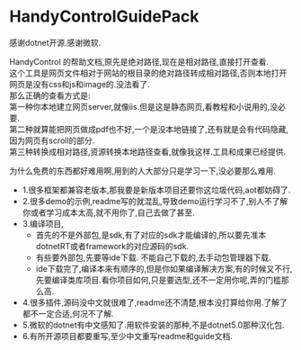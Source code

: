 # HandyControlGuidePack
感谢dotnet开源.感谢微软.

HandyControl 的帮助文档,原先是绝对路径,现在是相对路径,直接打开查看.  
这个工具是网页文件相对于网站的根目录的绝对路径转成相对路径,否则本地打开网页是没有css和js和image的.没法看了.  
那么正确的查看方式是:  
第一种你本地建立网页server,就像iis.但是这是静态网页,看教程和小说用的,没必要.  
第二种就算能把网页做成pdf也不好,一个是没本地链接了,还有就是会有代码隐藏,因为网页有scroll的部分.  
第三种转换成相对路径,资源转换本地路径查看,就像我这样.工具和成果已经提供.


为什么免费的东西都好难用啊,用到的人大部分只是学习一下,没必要那么难用.
- 1.很多框架都兼容老版本,那我要是新版本项目还要你这垃圾代码,aot都妨碍了.
- 2.很多demo的示例,readme写的就混乱,导致demo运行学习不了,别人不了解你或者学习成本太高,就不用你了,自己去做了甚至.
- 3.编译项目,
  - 首先的不是外部包,是sdk,有了对应的sdk才能编译的,所以要先准本dotnetRT或者framework的对应源码的sdk.
  - 有些要外部包,先要等ide下载. 不能自己下载的,去手动包管理器下载.
  - ide下载完了,编译本来有顺序的,但是你如果编译解决方案,有的时候又不行,先要编译类库项目.看你项目如何,只是要选型,还不一定用你呢,弄的门槛那么高.
- 4.很多插件,源码没中文就很难了,readme还不清楚,根本没打算给你用.了解了都不一定合适,何况不了解.
- 5.微软的dotnet有中文感知了.用软件安装的那种,不是dotnet5.0那种汉化包.
- 6.有所开源项目都要重写,至少中文重写readme和guide文档.


